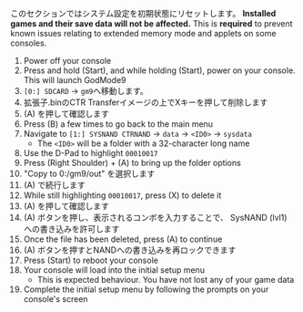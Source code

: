 このセクションではシステム設定を初期状態にリセットします。 **Installed games and their save data will not be affected.** This is **required** to prevent known issues relating to extended memory mode and applets on some consoles.

1. Power off your console
2. Press and hold (Start), and while holding (Start), power on your console. This will launch GodMode9
3. `[0:] SDCARD` -> `gm9`へ移動します。
4. 拡張子.binのCTR Transferイメージの上でXキーを押して削除します
5. (A) を押して確認します
6. Press (B) a few times to go back to the main menu
7. Navigate to `[1:] SYSNAND CTRNAND` -> `data` -> `<ID0>` -> `sysdata`
   - The `<ID0>` will be a folder with a 32-character long name
8. Use the D-Pad to highlight `00010017`
9. Press (Right Shoulder) + (A) to bring up the folder options
10. "Copy to 0:/gm9/out" を選択します
11. (A) で続行します
12. While still highlighting `00010017`, press (X) to delete it
13. (A) を押して確認します
14. (A) ボタンを押し、表示されるコンボを入力することで、 SysNAND (lvl1) への書き込みを許可します
15. Once the file has been deleted, press (A) to continue
16. (A) ボタンを押すとNANDへの書き込みを再ロックできます
17. Press (Start) to reboot your console
18. Your console will load into the initial setup menu
    - This is expected behaviour. You have not lost any of your game data
19. Complete the initial setup menu by following the prompts on your console's screen
